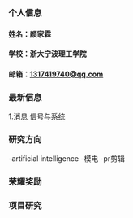 ### 个人信息
#### 姓名：颜家霖
#### 学校：浙大宁波理工学院
#### 邮箱：1317419740@qq.com

### 最新信息
1.消息 信号与系统

### 研究方向
-artificial intelligence
-模电 
-pr剪辑

### 荣耀奖励

### 项目研究

